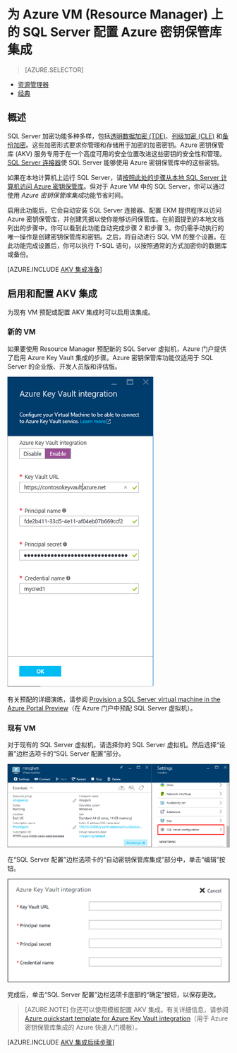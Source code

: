 <properties
    pageTitle="为 Azure VM (Resource Manager) 上的 SQL Server 配置 Azure 密钥保管库集成"
    description="了解如何自动配置用于 Azure 密钥保管库的 SQL Server 加密。本主题说明如何将 Azure 密钥保管库集成用于通过 Resource Manager 创建的 SQL Server 虚拟机。"
    services="virtual-machines-windows"
    documentationcenter=""
    author="rothja"
    manager="jhubbard"
    editor=""
    tags="azure-service-management" />
<tags
    ms.assetid="cd66dfb1-0e9b-4fb0-a471-9deaf4ab4ab8"
    ms.service="virtual-machines-windows"
    ms.devlang="na"
    ms.topic="article"
    ms.tgt_pltfrm="vm-windows-sql-server"
    ms.workload="infrastructure-services"
    ms.date="03/14/2017"
    wacn.date="04/27/2017"
    ms.author="jroth" />  


# 为 Azure VM \(Resource Manager\) 上的 SQL Server 配置 Azure 密钥保管库集成
> [AZURE.SELECTOR]
- [资源管理器](/documentation/articles/virtual-machines-windows-ps-sql-keyvault/)
- [经典](/documentation/articles/virtual-machines-windows-classic-ps-sql-keyvault/)

## 概述
SQL Server 加密功能多种多样，包括[透明数据加密 \(TDE\)](https://msdn.microsoft.com/zh-cn/library/bb934049.aspx)、[列级加密 \(CLE\)](https://msdn.microsoft.com/zh-cn/library/ms173744.aspx) 和[备份加密](https://msdn.microsoft.com/zh-cn/library/dn449489.aspx)。这些加密形式要求你管理和存储用于加密的加密密钥。Azure 密钥保管库 \(AKV\) 服务专用于在一个高度可用的安全位置改进这些密钥的安全性和管理。[SQL Server 连接器](http://www.microsoft.com/download/details.aspx?id=45344)使 SQL Server 能够使用 Azure 密钥保管库中的这些密钥。

如果在本地计算机上运行 SQL Server，请[按照此处的步骤从本地 SQL Server 计算机访问 Azure 密钥保管库](https://msdn.microsoft.com/zh-cn/library/dn198405.aspx)。但对于 Azure VM 中的 SQL Server，你可以通过使用 *Azure 密钥保管库集成*功能节省时间。

启用此功能后，它会自动安装 SQL Server 连接器、配置 EKM 提供程序以访问 Azure 密钥保管库，并创建凭据以使你能够访问保管库。在前面提到的本地文档列出的步骤中，你可以看到此功能自动完成步骤 2 和步骤 3。你仍需手动执行的唯一操作是创建密钥保管库和密钥。之后，将自动进行 SQL VM 的整个设置。在此功能完成设置后，你可以执行 T-SQL 语句，以按照通常的方式加密你的数据库或备份。

[AZURE.INCLUDE [AKV 集成准备](../../includes/virtual-machines-sql-server-akv-prepare.md)]

## 启用和配置 AKV 集成
为现有 VM 预配或配置 AKV 集成时可以启用该集成。

### 新的 VM
如果要使用 Resource Manager 预配新的 SQL Server 虚拟机，Azure 门户提供了启用 Azure Key Vault 集成的步骤。Azure 密钥保管库功能仅适用于 SQL Server 的企业版、开发人员版和评估版。

![SQL Azure 密钥保管库集成](./media/virtual-machines-windows-ps-sql-keyvault/azure-sql-arm-akv.png)  


有关预配的详细演练，请参阅 [Provision a SQL Server virtual machine in the Azure Portal Preview](/documentation/articles/virtual-machines-windows-portal-sql-server-provision/)（在 Azure 门户中预配 SQL Server 虚拟机）。

### 现有 VM
对于现有的 SQL Server 虚拟机，请选择你的 SQL Server 虚拟机。然后选择“设置”边栏选项卡的“SQL Server 配置”部分。

![现有 VM 的 SQL AKV 集成](./media/virtual-machines-windows-ps-sql-keyvault/azure-sql-rm-akv-existing-vms.png)  


在“SQL Server 配置”边栏选项卡的“自动密钥保管库集成”部分中，单击“编辑”按钮。

![配置现有 VM 的 SQL AKV 集成](./media/virtual-machines-windows-ps-sql-keyvault/azure-sql-rm-akv-configuration.png)  


完成后，单击“SQL Server 配置”边栏选项卡底部的“确定”按钮，以保存更改。

> [AZURE.NOTE]
你还可以使用模板配置 AKV 集成。有关详细信息，请参阅 [Azure quickstart template for Azure Key Vault integration](https://github.com/Azure/azure-quickstart-templates/tree/master/101-vm-sql-existing-keyvault-update)（用于 Azure 密钥保管库集成的 Azure 快速入门模板）。
> 
> 

[AZURE.INCLUDE [AKV 集成后续步骤](../../includes/virtual-machines-sql-server-akv-next-steps.md)]

<!---HONumber=Mooncake_0213_2017-->
<!--Update_Description: wording update-->